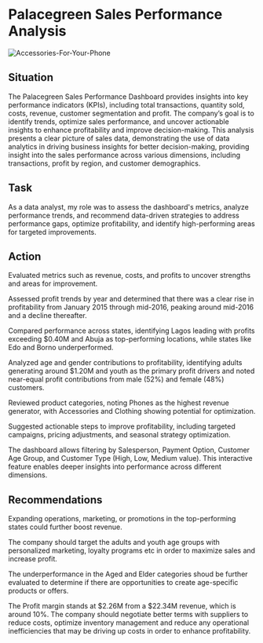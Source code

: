 # Palacegreen Sales Performance Analysis

![Accessories-For-Your-Phone](https://github.com/user-attachments/assets/00a84c94-7fbe-458e-a361-369b7d19cf3b)

## Situation
The Palacegreen Sales Performance Dashboard provides insights into key performance indicators (KPIs), including total transactions, quantity sold, costs, revenue, customer segmentation and profit. 
The company’s goal is to identify trends, optimize sales performance, and uncover actionable insights to enhance profitability and improve decision-making.
This analysis presents a clear picture of sales data, demonstrating the use of data analytics in driving business insights for better decision-making, providing insight into the sales performance across various dimensions, 
including transactions, profit by region, and customer demographics.

## Task
As a data analyst, my role was to assess the dashboard's metrics, analyze performance trends, and recommend data-driven strategies to address performance gaps, optimize profitability, and identify high-performing areas for targeted improvements.

## Action
Evaluated metrics such as revenue, costs, and profits to uncover strengths and areas for improvement.

Assessed profit trends by year and determined that there was a clear rise in profitability from January 2015 through mid-2016, peaking around mid-2016 and a decline thereafter.

Compared performance across states, identifying Lagos leading with profits exceeding $0.40M and Abuja as top-performing locations, while states like Edo and Borno underperformed. 

Analyzed age and gender contributions to profitability, identifying adults generating around $1.20M and youth as the primary profit drivers and noted near-equal profit contributions from male (52%) and female (48%) customers.

Reviewed product categories, noting Phones as the highest revenue generator, with Accessories and Clothing showing potential for optimization.

Suggested actionable steps to improve profitability, including targeted campaigns, pricing adjustments, and seasonal strategy optimization.

The dashboard allows filtering by Salesperson, Payment Option, Customer Age Group, and Customer Type (High, Low, Medium value). This interactive feature enables deeper insights into performance across different dimensions.


## Recommendations
Expanding operations, marketing, or promotions in the top-performing states could further boost revenue.

The company should target the adults and youth age groups with personalized marketing, loyalty programs etc in order to maximize sales and increase profit.

The underperformance in the Aged and Elder categories shoud be further evaluated to determine if there are opportunities to create age-specific products or offers.

The Profit margin stands at $2.26M from a $22.34M revenue, which is around 10%. The company should negotiate better terms with suppliers to reduce costs, optimize inventory management and reduce any operational inefficiencies 
that may be driving up costs in order to enhance profitability.
